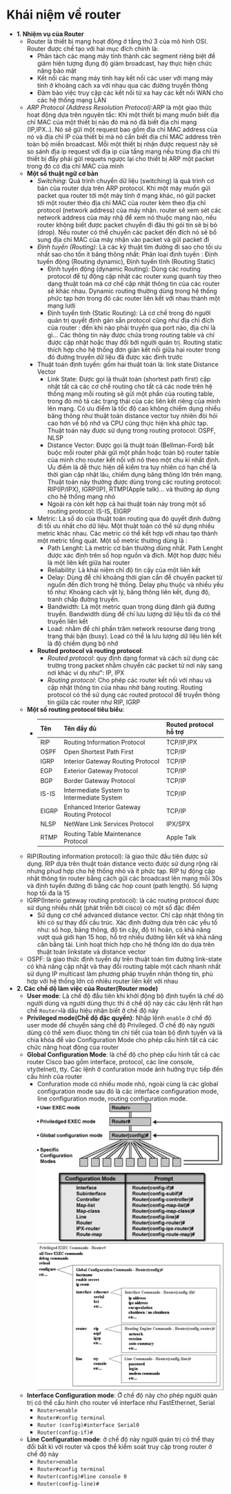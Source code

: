 # Khái niệm về router
- **1. Nhiệm vụ của Router**
    - Router là thiết bị mạng hoạt động ở tầng thứ 3 của mô hình OSI. Router được chế tạo với hai mục đích chính là:
      - Phân tách các mạng máy tính thành các segment riêng biệt để giảm hiện tượng đụng độ giảm broadcast, hay thực hiện chức năng bảo mật
      - Kết nối các mạng máy tính hay kết nối các user với mạng máy tính ở khoảng cách xa với nhau qua các đường truyền thông
      - Đảm bảo việc truy cập các kết nối từ xa hay các kết nối WAN cho các hệ thống mạng LAN
    - *ARP Protocol (Address Resolution Protocol)*:ARP là một giao thức hoạt động dựa trên nguyên tắc: Khi một thiết bị mạng muốn biết địa chỉ MAC của một thiết bị nào đó mà nó đã biết địa chỉ mạng (IP,IPX..). Nó sẽ gửi một request bao gồm địa chỉ MAC address của nó và địa chỉ IP của thiết bị mà nó cần biết địa chỉ MAC address trên toàn bộ miền broadcast. Mỗi một thiết bị nhận được request nãy sẽ so sánh địa ip request với địa ip của tầng mạng nếu trùng địa chỉ thì thiết bị đấy phải gửi requets ngược lại cho thiết bị ARP một packet trong đó có địa chỉ MAC của mình
     - **Một số thuật ngữ cơ bản**
       - *Switching*: Quá trình chuyển dữ liệu (switching) là quá trình cơ bản của router dựa trên ARP protocol. Khi một máy muốn gửi packet qua router tới một máy tính ở mạng khác, nó gửi packet tới một router théo địa chỉ MAC của router kèm theo địa chỉ protocol (network address) của máy nhận. router sẽ xem sét các network address của máy nhậ để xem nó thuộc mạng nào, nếu router không biết được packet chuyển đi đâu thì gói tin sẽ bị bỏ (drop). Nếu router có thể chuyển các packet đến đích nó sẽ bổ sung địa chỉ MAC của máy nhận vào packet và gửi packet đi
       - *Định tuyến (Routing)*: Là các kỹ thuật tìm đường đi sao cho tối ưu nhất sao cho tốn ít băng thông nhất: Phân loại định tuyến : Định tuyến động (Routing dynamic), Định tuyến tĩnh (Routing Static)
         - Định tuyến động (dynamic Routing): Dùng các routing protocol để tự động cập nhật các router xung quanh tùy theo dạng thuật toán mà cơ chế cập nhật thông tin của các router sẽ khác nhau. Dynamic routing thường dùng trong hệ thống phức tạp hơn trong đó các router liên kết với nhau thành một mạng lưới   
         - Định tuyến tình (Static Routing): Là cơ chế trong đó người quản trị quyết định gán sẵn protocol cũng như địa chỉ đích của router : đến khi nào phải truyền qua port nào, địa chỉ là gì... Các thông tin này được chứa trong routing table và chỉ được cập nhật hoặc thay đổi bởi người quản trị. Routing static thích hợp cho hệ thống đơn giản kết nối giữa hai router trong đó đường truyền dữ liệu đã được xác đinh trước
        - Thuật toán định tuyến: gồm hai thuật toán là: link state Distance Vector
          - Link State: Được gọi là thuật toán (shortest path first) cập nhật tất cả các cơ chế routing cho tất cả các node trên hệ thống mạng mỗi routing sẽ gửi một phần của routing table, trong đó mô tả các trạng thái của các liên kết riêng của mình lên mạng. Có ưu điểm là tốc độ cao không chiếm dụng nhiều băng thông như thuật toán distance vector tuy nhiên đòi hỏi cao hơn về bộ nhớ và CPU cũng thực hiện khá phức tạp. Thuật toán này được sử dụng trong routing protocol: OSPF, NLSP
          - Distance Vector: Được gọi là thuật toán (Bellman-Ford) bắt buộc mỗi router phải gửi một phần hoặc toàn bộ router table của  mình cho router kết nối với nó theo một chu kì nhất định. Ưu điểm là dễ thực hiện dễ kiểm tra tuy nhiên có hạn chế là thời gian cập nhật lâu, chiếm dụng băng thông lớn trên mạng. Thuật toán này thường được dùng trong các routing protocol: RIP(IP/IPX), IGRP(IP), RTMP(Apple talk)... và thường áp dụng cho hệ thống mạng nhỏ
          - Ngoài ra còn kết hợp cả hai thuật toán này trong một số routing protocol: IS-IS, EIGRP
        - Metric: Là số do của thuật toán routing qua đó quyết định đường đi tối ưu nhất cho dữ liệu. Một thuật toán có thể sử dụng nhiều metric khác nhau. Các metric có thể kết hợp với nhau tạo thành một metric tổng quát. Một số metric thường dùng là :
          - Path Lenght: Là metric cơ bản thường dùng nhất. Path Lenght được xác định trên số hop nguồn và đích. Một hop được hiểu là một liên kết giữa hai router 
          - Reliability: Là khái niệm chỉ độ tin cậy của một liên kết 
          - Delay: Dùng để chỉ khoảng thời gian cần để chuyển packet từ nguồn đến đích trong hệ thống. Delay phụ thuộc và nhiều yếu tố như: Khoảng cách vật lý, băng thông liên kết, đụng độ, tranh chấp đường truyền.
          - Bandwidth: Là một metric quan trọng dùng đánh giá đường truyền. Bandwidth dùng để chỉ lưu lượng dữ liệu tối đa có thể truyền liên kết 
          - Load: nhằm để chỉ phần trăm network resourse đang trong trạng thái bận (busy). Load có thể là lưu lượng dữ liệu liên kết là độ chiếm dụng bộ nhớ 
       - **Routed protocol và routing protocol**:
         - *Routed protocol*: quy định dạng format và cách sử dụng các trường trong packet nhằm chuyển các packet từ nơi này sang nơi khác ví dụ như": IP, IPX
         - *Routing protocol*: Cho phép các router kết nối với nhau và cập nhật thông tin của nhau nhờ bảng routing. Routing protocol có thể sử dụng các routed protocol để truyền thông tin giữa các router như RIP, IGRP
     - **Một số routing protocol tiêu biểu**:
        -    | Tên | Tên đầy đủ | Routed protocol hỗ trợ |
             | --- | ---------- | ---------------------- |
             | RIP | Routing Information Protocol | TCP/IP,IPX |
             | OSPF | Open Shortest Path First | TCP/IP |
             | IGRP | Interior Gateway Routing Protocol | TCP/IP |
             | EGP | Exterior Gateway Protocol | TCP/IP |
             | BGP | Border Gateway Protocol | TCP/IP |
             | IS-IS | Intermediate System to Intermediate System | TCP/IP |
             | EIGRP | Enhanced Interior Gateway Routing Protocol | TCP/IP |
             | NLSP | NetWare Link Services Protocol | IPX/SPX |
             | RTMP | Routing Table Maintenance Protocol | Apple Talk | 
     - RIP(Routing information protocol): là giao thức đầu tiên được sử dụng. RIP dựa trên thuật toán distance vecto được sử dụng rộng rãi nhưng phud hợp cho hệ thống nhỏ và ít phức tạp. RIP tự động cập nhật thông tin router bằng cách gửi các broadcast lên mạng mỗi 30s và định tuyến đường đi bằng các hop count (path length). Số lượng hop tối đa là 15
     - IGRP(Interio gateway routing protocol): là các routing protocol được sử dụng nhiều nhất (phát triển bởi cisco) có một số đặc điểm
       - Sử dụng cơ chế advanced distance vector. Chỉ cập nhật thông tin khi có sự thay đổi cấu trúc. Xác định đường dựa trên các yếu tố như: số hop, băng thông, độ tin cậy, độ trì hoãn, có khả năng vượt quá giới hạn 15 hop, hỗ trợ nhiều đường liên kết và khả năng cân bằng tải. Linh hoạt thích hợp cho hệ thống lớn do dựa trên thuật toán linkstate và distance vector
     - OSPF: là giao thức định tuyến dự trên thuật toán tìm đường link-state có khả năng cập nhật và thay đổi routing table một cách nhanh nhất sử dụng IP multicast làm phương pháp truyền nhận thông tin, phù hợp với hệ thống lớn có nhiêu router liên kết với nhau
 - **2. Các chế dộ làm việc của Router(Router mode)**
   - **User mode**: Là chế độ đầu tiên khi khởi động bộ định tuyến là chế dộ người dùng và người dùng thực thi ở chế dộ này các câu lệnh rất hạn chế `Router>`là dấu hiệu nhận biết ở chế độ này
    - **Privileged mode(Chế độ đặc quyền)**: Nhập lệnh `enable` ở chế độ user mode để chuyển sáng chế độ Privileged. Ở chế độ này người dùng có thể xem điuọc thông tin chi tiết của toàn bộ định tuyến và là chìa khóa để vào Configuration Mode cho phép cấu hình tất cả các chức năng hoạt động của router
    - **Global Configuration Mode**: là chế độ cho phép cấu hình tất cả các router Cisco bao gồm interface, protocol, các line console, vty(telnet), tty. Các lệnh ở confuration mode ảnh hưởng trực tiếp đến cấu hình của router
       - Confuration mode có nhiều mode nhỏ, ngoài cùng là các global configuration mode sau đó là các interface configuration mode, line configuration mode, routing configuration mode.
       ![](https://github.com/daitq1998/Linux-basic/blob/master/CCNA/png/co%CC%80nig.PNG)
       ![](https://github.com/daitq1998/Linux-basic/blob/master/CCNA/png/mode.PNG)
     - **Interface Configuration mode**: Ở chế độ này cho phép người quản trị có thể cấu hình cho router về interface như FastEthernet, Serial
       - `Router>enable`
       - `Router#config terminal`
       - `Router (config)#interface Serial0`
       - `Router(config-if)#`
     - **Line Configuration mode**: ở chế độ này người quản trị có thể thay đổi bất kì với router và cpos thể kiểm soát truy cập trong router ở chế độ này 
       - `Router>enable`
       - `Router#config terminal`
       - `Router(config)#line console 0`
       - `Router(config-line)#`
